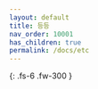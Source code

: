 ```yaml
---
layout: default
title: 등등
nav_order: 10001
has_children: true
permalink: /docs/etc
---
```


{: .fs-6 .fw-300 }
